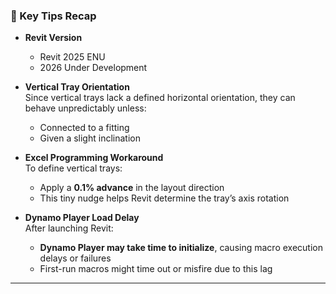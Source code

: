 ### 🧰 Key Tips Recap

- **Revit Version**  
  - Revit 2025 ENU
  - 2026 Under Development

- **Vertical Tray Orientation**  
  Since vertical trays lack a defined horizontal orientation, they can behave unpredictably unless:
  - Connected to a fitting  
  - Given a slight inclination

- **Excel Programming Workaround**  
  To define vertical trays:
  - Apply a **0.1% advance** in the layout direction  
  - This tiny nudge helps Revit determine the tray’s axis rotation

- **Dynamo Player Load Delay**  
  After launching Revit:
  - **Dynamo Player may take time to initialize**, causing macro execution delays or failures
  - First-run macros might time out or misfire due to this lag

---
